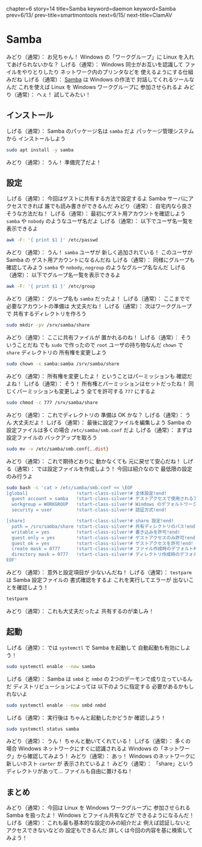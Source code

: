 chapter=6
story=14
title=Samba
keyword=daemon
keyword=Samba
prev=6/13/
prev-title=smartmontools
next=6/15/
next-title=ClamAV

# Samba

みどり（通常）：
  お兄ちゃん！
  Windows の「ワークグループ」に
  Linux を入れてあげられないかな？
しげる（通常）：
  Windows 同士がお互いを認識して
  ファイルをやりとりしたり
  ネットワーク内のプリンタなどを
  使えるようにする仕組みだね
しげる（通常）：
  [Samba](https://www.samba.org/) は
  Windows の作法で
  対話してくれるツールなんだ
  これを使えば Linux を
  Windows ワークグループに
  参加させられるよ
みどり（通常）：
  へぇ！
  試してみたい！

## インストール

しげる（通常）：
  Samba のパッケージ名は `samba` だよ
  パッケージ管理システムから
  インストールしよう

```bash
sudo apt install -y samba
```

みどり（通常）：
  うん！
  準備完了だよ！

## 設定

しげる（通常）：
  今回はゲストに共有する方法で設定するよ
  Samba サーバにアクセスできれば
  誰でも読み書きができるんだ
みどり（通常）：
  自宅内なら良さそうな方法だね！
しげる（通常）：
  最初にゲスト用アカウントを確認しよう
  `samba` や `nobody` のようなユーザ名だよ
しげる（通常）：
  以下でユーザ名一覧を表示できるよ

```bash
awk -F: '{ print $1 }' /etc/passwd
```

みどり（通常）：
  うん！
  `samba` ユーザが
  新しく追加されている！
  このユーザが Samba の
  ゲスト用アカウントになるんだね
しげる（通常）：
  同様にグループも確認してみよう
  `samba` や `nobody`, `nogroup`
  のようなグループ名なんだ
しげる（通常）：
  以下でグループ名一覧を表示できるよ

```bash
awk -F: '{ print $1 }' /etc/group
```

みどり（通常）：
  グループ名も
  `samba` だったよ！
しげる（通常）：
  ここまでで
  必要なアカウントの準備は
  大丈夫だね！
しげる（通常）：
  次はワークグループで
  共有するディレクトリを作ろう

```bash
sudo mkdir -pv /srv/samba/share
```

みどり（通常）：
  ここに共有ファイルが
  置かれるのね！
しげる（通常）：
  そういうことだね
  でも `sudo` で作ったので
  `root` ユーザの持ち物なんだ
  `chown` で` share` ディレクトリの
  所有権を変更しよう

```bash
sudo chown -c samba:samba /srv/samba/share
```

みどり（通常）：
  所有権を変更したよ！
  ということはパーミッションも
  確認だよね！
しげる（通常）：
  そう！
  所有権とパーミッションはセットだったね！
  同じくパーミッションも変更しよう
  全てを許可する `777` にするよ

```bash
sudo chmod -c 777 /srv/samba/share
```

みどり（通常）：
  これでディレクトリの
  準備は OK かな？
しげる（通常）：
  うん
  大丈夫だよ！
しげる（通常）：
  最後に設定ファイルを編集しよう
  Samba の設定ファイルは多くの場合
  `/etc/samba/smb.conf` だよ
しげる（通常）：
  まずは設定ファイルの
  バックアップを取ろう

```bash
sudo mv -v /etc/samba/smb.conf{,.dist}
```

みどり（通常）：
  これで期待どおりに
  動かなくても
  元に戻せて安心だね！
しげる（通常）：
  では設定ファイルを作成しよう！
  今回は紹介なので
  最低限の設定のみ行うよ

```bash
sudo bash -c 'cat > /etc/samba/smb.conf << \EOF
[global]                  !start-class-silver!# 全体設定!end!
  guest account = samba   !start-class-silver!# ゲストアクセスで使用されるアカウント!end!
  workgroup = WORKGROUP   !start-class-silver!# Windows のデフォルトワークグループ名!end!
  security = user         !start-class-silver!# 認証方式!end!

[share]                   !start-class-silver!# share 設定!end!
  path = /srv/samba/share !start-class-silver!# 共有ディレクトリのパス!end!
  writable = yes          !start-class-silver!# 書き込みを許可!end!
  guest only = yes        !start-class-silver!# ゲストアクセスのみ許可!end!
  guest ok = yes          !start-class-silver!# ゲストアクセスを許可!end!
  create mask = 0777      !start-class-silver!# ファイル作成時のデフォルト権限!end!
  directory mask = 0777   !start-class-silver!# ディレクトリ作成時のデフォルト権限!end!
EOF'
```

みどり（通常）：
  意外と設定項目が
  少ないんだね！
しげる（通常）：
  `testparm` は
  Samba 設定ファイルの
  書式確認をするよ
  これを実行してエラーが
  出ないことを確認しよう！

```bash
testparm
```

みどり（通常）：
  これも大丈夫だったよ
  共有するのが楽しみ！

## 起動

しげる（通常）：
  では `systemctl` で
  Samba を起動して
  自動起動も有効にしよう！

```bash
sudo systemctl enable --now samba
```

しげる（通常）：
  Samba は `smbd` と `nmbd` の
  2つのデーモンで成り立っているんだ
  ディストリビューションによっては
  以下のように指定する
  必要があるかもしれないよ

```bash
sudo systemctl enable --now smbd nmbd
```

しげる（通常）：
  実行後は
  ちゃんと起動したかどうか
  確認しよう！

```bash
sudo systemctl status samba
```

みどり（通常）：
  うん！
  ちゃんと動いてくれている！
しげる（通常）：
  多くの場合 Windows ネットワークにすぐに認識されるよ
  Windows の「ネットワーク」から確認してみよう！
みどり（通常）：
  あっ！
  Windows のネットワークに
  新しいホスト `carter` が
  表示されているよ！
みどり（通常）：
  「share」という
  ディレクトリがあって…
  ファイルも自由に置けるね！

## まとめ

みどり（通常）：
  今回は Linux を
  Windows ワークグループに
  参加させられる Samba を扱ったよ！
  Windows とファイル共有などが
  できるようになるんだ！
しげる（通常）：
  これも最も基本的な設定のみの紹介だよ
  例えば認証しないとアクセスできないなどの
  設定もできるんだ
  詳しくは今回の内容を基に検索してみよう！

